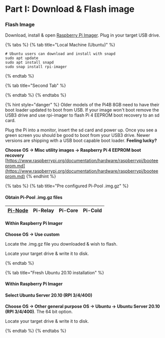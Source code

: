 # Part I: Download & Flash image

### Flash Image

Download, install & open [Raspberry Pi Imager](https://github.com/raspberrypi/rpi-imager/releases/latest). Plug in your target USB drive.

{% tabs %}
{% tab title="Local Machine \(Ubuntu\)" %}
```text
# Ubuntu users can download and install with snapd
sudo apt update
sudo apt install snapd
sudo snap install rpi-imager
```
{% endtab %}

{% tab title="Second Tab" %}

{% endtab %}
{% endtabs %}

{% hint style="danger" %}
Older models of the Pi4B 8GB need to have their boot loader updated to boot from USB. If your image won't boot remove the USB3 drive and use rpi-imager to flash Pi 4 EEPROM boot recovery to an sd card.

Plug the Pi into a monitor, insert the sd card and power up. Once you see a green screen you should be good to boot from your USB3 drive. Newer versions are shipping with a USB boot capable boot loader. **Feeling lucky?**

**Choose OS -&gt; Misc utility images -&gt; Raspberry Pi 4 EEPROM boot recovery** [https://www.raspberrypi.org/documentation/hardware/raspberrypi/booteeprom.md](https://www.raspberrypi.org/documentation/hardware/raspberrypi/booteeprom.md) 
{% endhint %}

{% tabs %} {% tab title="Pre configured Pi-Pool .img.gz" %}

#### Obtain Pi-Pool .img.gz files

| [Pi-Node](https://db.adamantium.online/Pi-Node.img.gz) | Pi-Relay | Pi-Core | Pi-Cold |
| :--- | :--- | :--- | :--- |


#### Within Raspberry Pi Imager

**Choose OS -&gt; Use custom**

Locate the .img.gz file you downloaded & wish to flash.

Locate your target drive & write it to disk.

 {% endtab %}

{% tab title="Fresh Ubuntu 20.10 installation" %}

#### Within Raspberry Pi Imager

#### Select Ubuntu Server 20.10 \(RPI 3/4/400\)

**Choose OS -&gt; Other general purpose OS -&gt; Ubuntu -&gt; Ubuntu Server 20.10 \(RPI 3/4/400\)**. The 64 bit option.

Locate your target drive & write it to disk.

 {% endtab %} {% endtabs %}

